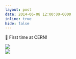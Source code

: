 ```yaml
---
layout: post
date: 2014-06-08 12:00:00-0000
inline: true
hide: false
---
```


:tada: First time at CERN!

<div class="row mt-3 align-items-center justify-content-sm-center">
    <div class="col-sm-5 mt-3 mt-md-0">
        <img class="img-fluid rounded z-depth-1" src="{{ site.baseurl }}/assets/img/news/first_time_at_CERN_1.jpg">
    </div>
    <div class="col-sm-3 mt-3 mt-md-0">
        <img class="img-fluid rounded z-depth-1" src="{{ site.baseurl }}/assets/img/news/first_time_at_CERN_2.jpg">
    </div>
</div>

